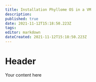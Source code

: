 ```yaml
---
title: Installation Phyllome OS in a VM
description: 
published: true
date: 2021-11-12T15:18:50.223Z
tags: 
editor: markdown
dateCreated: 2021-11-12T15:18:50.223Z
---
```


# Header
Your content here